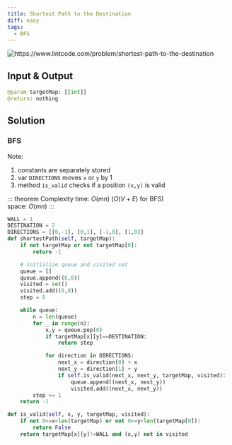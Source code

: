 ```yaml
---
title: Shortest Path to the Destination
diff: easy
tags:
  - BFS
---
```


<img class="medium-zoom" src="/algo/shortest-path-to-the-destination.png" alt="https://www.lintcode.com/problem/shortest-path-to-the-destination">

## Input & Output

```py
@param targetMap: [[int]]
@return: nothing
```

## Solution

### BFS

Note:

1. constants are separately stored
2. var `DIRECTIONS` moves `x` or `y` by $1$
3. method `is_valid` checks if a position `(x,y)` is valid

::: theorem Complexity
time: $O(mn)$ ($O(V+E)$ for BFS)  
space: $O(mn)$
:::

```py
WALL = 1
DESTINATION = 2
DIRECTIONS = [[0,-1], [0,1], [-1,0], [1,0]]
def shortestPath(self, targetMap):
    if not targetMap or not targetMap[0]:
        return -1

    # initialize queue and visited set
    queue = []
    queue.append((0,0))
    visited = set()
    visited.add((0,0))
    step = 0

    while queue:
        n = len(queue)
        for _ in range(n):
            x,y = queue.pop(0)
            if targetMap[x][y]==DESTINATION:
                return step

            for direction in DIRECTIONS:
                next_x = direction[0] + x
                next_y = direction[1] + y
                if self.is_valid(next_x, next_y, targetMap, visited):
                    queue.append((next_x, next_y))
                    visited.add((next_x, next_y))
        step += 1
    return -1

def is_valid(self, x, y, targetMap, visited):
    if not 0<=x<len(targetMap) or not 0<=y<len(targetMap[0]):
        return False
    return targetMap[x][y]!=WALL and (x,y) not in visited
```
